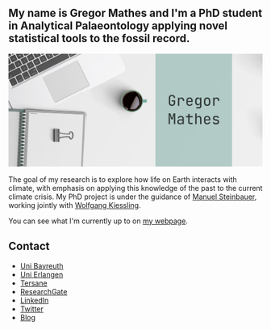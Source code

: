## My name is Gregor Mathes and I'm a PhD student in Analytical Palaeontology applying novel statistical tools to the fossil record.  
  
  
  
![Gregor Mathes Frontpage](https://github.com/Ischi94/Ischi94/blob/main/frontimage2.png)


The goal of my research is to explore how life on Earth interacts with climate, with emphasis on applying this knowledge of the past to the current climate crisis. My PhD project is under the guidance of [Manuel Steinbauer](https://www.spowi5.uni-bayreuth.de/de/team/steinbauer/index.php), working jointly with [Wolfgang Kiessling](https://www.gzn.nat.fau.de/palaeontologie/team/professors/kiessling/).  
 
You can see what I'm currently up to on [my webpage](https://gregor-mathes.netlify.app/).  
  
## Contact
 
- [Uni Bayreuth](https://www.spowi5.uni-bayreuth.de/de/team/Mathes/index.php)
- [Uni Erlangen](https://www.gzn.nat.fau.de/palaeontologie/team/assoziierte-wissenschaftler/gregor-mathes/)
- [Tersane](https://cnidaria.nat.uni-erlangen.de/wp/index.php/team/researchers/manuel-steinbauer/gregor-mathes/)
- [ResearchGate](https://www.researchgate.net/profile/Gregor_Mathes)
- [LinkedIn](https://www.linkedin.com/in/gregor-mathes-2595311b6/)
- [Twitter](https://twitter.com/GregorMathes)
- [Blog](https://gregor-mathes.netlify.app/)  

